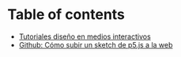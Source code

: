 # Table of contents

* [Tutoriales diseño en medios interactivos](README.md)
* [Github: Cómo subir un sketch de p5.js a la web](github.md)

